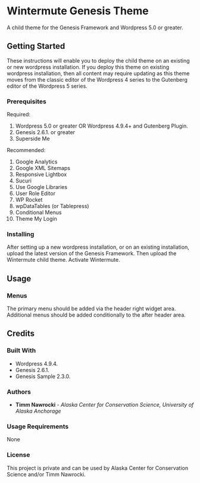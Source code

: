 # Wintermute Genesis Theme
A child theme for the Genesis Framework and Wordpress 5.0 or greater.

## Getting Started

These instructions will enable you to deploy the child theme on an existing or new wordpress installation. If you deploy this theme on existing wordpress installation, then all content may require updating as this theme moves from the classic editor of the Wordpress 4 series to the Gutenberg editor of the Wordpress 5 series.

### Prerequisites
Required:
1. Wordpress 5.0 or greater OR Wordpress 4.9.4+ and Gutenberg Plugin.
2. Genesis 2.6.1. or greater
2. Superside Me

Recommended:
1. Google Analytics
2. Google XML Sitemaps
3. Responsive Lightbox
4. Sucuri
5. Use Google Libraries
6. User Role Editor
7. WP Rocket
8. wpDataTables (or Tablepress)
9. Conditional Menus
10. Theme My Login

### Installing

After setting up a new wordpress installation, or on an existing installation, upload the latest version of the Genesis Framework. Then upload the Wintermute child theme. Activate Wintermute.

## Usage

### Menus
The primary menu should be added via the header right widget area.
Additional menus should be added conditionally to the after header area.

## Credits

### Built With
* Wordpress 4.9.4.
* Genesis 2.6.1.
* Genesis Sample 2.3.0.

### Authors

* **Timm Nawrocki** - *Alaska Center for Conservation Science, University of Alaska Anchorage*

### Usage Requirements

None

### License

This project is private and can be used by Alaska Center for Conservation Science and/or Timm Nawrocki.
